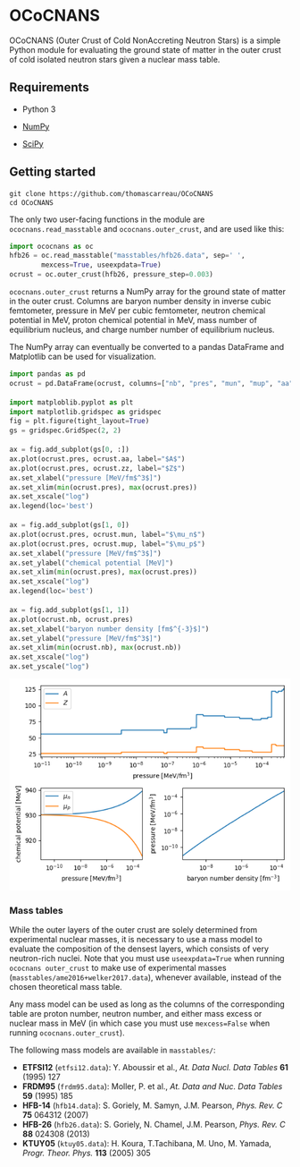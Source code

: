 OCoCNANS
========

OCoCNANS (Outer Crust of Cold NonAccreting Neutron Stars) is a simple Python 
module for evaluating the ground state of matter in the outer crust of cold 
isolated neutron stars given a nuclear mass table.

Requirements
------------

* Python 3

* [NumPy](https://numpy.org/install/)

* [SciPy](https://scipy.org/install.html)

Getting started
---------------

    git clone https://github.com/thomascarreau/OCoCNANS
    cd OCoCNANS

The only two user-facing functions in the module are `ococnans.read_masstable` 
and `ococnans.outer_crust`, and are used like this:

``` py 
import ococnans as oc
hfb26 = oc.read_masstable("masstables/hfb26.data", sep=' ', 
        mexcess=True, useexpdata=True)
ocrust = oc.outer_crust(hfb26, pressure_step=0.003)
```

`ococnans.outer_crust` returns a NumPy array for the ground state of matter in 
the outer crust. Columns are baryon number density in inverse cubic femtometer, 
pressure in MeV per cubic femtometer, neutron chemical potential in MeV, proton 
chemical potential in MeV, mass number of equilibrium nucleus, and charge 
number number of equilibrium nucleus.

The NumPy array can eventually be converted to a pandas DataFrame and 
Matplotlib can be used for visualization.

``` py 
import pandas as pd
ocrust = pd.DataFrame(ocrust, columns=["nb", "pres", "mun", "mup", "aa", "zz"])

import matploblib.pyplot as plt
import matplotlib.gridspec as gridspec
fig = plt.figure(tight_layout=True)
gs = gridspec.GridSpec(2, 2)

ax = fig.add_subplot(gs[0, :])
ax.plot(ocrust.pres, ocrust.aa, label="$A$")
ax.plot(ocrust.pres, ocrust.zz, label="$Z$")
ax.set_xlabel("pressure [MeV/fm$^3$]")
ax.set_xlim(min(ocrust.pres), max(ocrust.pres))
ax.set_xscale("log")
ax.legend(loc='best')

ax = fig.add_subplot(gs[1, 0])
ax.plot(ocrust.pres, ocrust.mun, label="$\mu_n$")
ax.plot(ocrust.pres, ocrust.mup, label="$\mu_p$")
ax.set_xlabel("pressure [MeV/fm$^3$]")
ax.set_ylabel("chemical potential [MeV]")
ax.set_xlim(min(ocrust.pres), max(ocrust.pres))
ax.set_xscale("log")
ax.legend(loc='best')

ax = fig.add_subplot(gs[1, 1])
ax.plot(ocrust.nb, ocrust.pres)
ax.set_xlabel("baryon number density [fm$^{-3}$]")
ax.set_ylabel("pressure [MeV/fm$^3$]")
ax.set_xlim(min(ocrust.nb), max(ocrust.nb))
ax.set_xscale("log")
ax.set_yscale("log")
```

![OuterCrust_HFB-26](example.png "Ground state of matter in the outer crust for HFB-26")

### Mass tables

While the outer layers of the outer crust are solely determined from 
experimental nuclear masses, it is necessary to use a mass model to evaluate 
the composition of the densest layers, which consists of very neutron-rich 
nuclei. Note that you must use `useexpdata=True` when running 
`ococnans outer_crust` to make use of experimental masses 
(`masstables/ame2016+welker2017.data`), whenever available, instead of the 
chosen theoretical mass table.

Any mass model can be used as long as the columns of the corresponding table 
are proton number, neutron number, and either mass excess or nuclear 
mass in MeV (in which case you must use `mexcess=False` when running 
`ococnans.outer_crust`).

The following mass models are available in `masstables/`:

* **ETFSI12** (`etfsi12.data`): Y. Aboussir et al., 
    _At. Data Nucl. Data Tables_ **61** (1995) 127
* **FRDM95** (`frdm95.data`): Moller, P. et al., 
    _At. Data and Nuc. Data Tables_ **59** (1995) 185
* **HFB-14** (`hfb14.data`): S. Goriely, M. Samyn, J.M. Pearson, 
    _Phys. Rev. C_ **75** 064312 (2007)
* **HFB-26** (`hfb26.data`): S. Goriely, N. Chamel, J.M. Pearson, 
    _Phys. Rev. C_ **88** 024308 (2013)
* **KTUY05** (`ktuy05.data`): H. Koura, T.Tachibana, M. Uno, M. Yamada, 
    _Progr. Theor. Phys._ **113** (2005) 305
